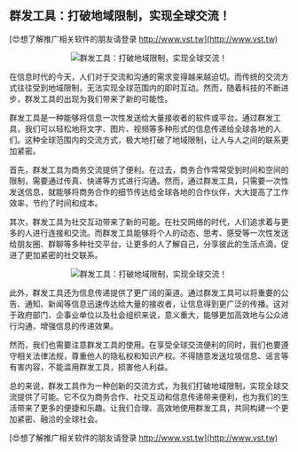## **群发工具：打破地域限制，实现全球交流！**

[😍想了解推广相关软件的朋友请登录 http://www.vst.tw](http://www.vst.tw)

 <center><img src="https://vst.tw/MP4/tuiguang/png/2.png" alt="群发工具：打破地域限制，实现全球交流！"></center>

在信息时代的今天，人们对于交流和沟通的需求变得越来越迫切。而传统的交流方式往往受到地域限制，无法实现全球范围内的即时互动。然而，随着科技的不断进步，群发工具的出现为我们带来了新的可能性。

群发工具是一种能够将信息一次性发送给大量接收者的软件或平台。通过群发工具，我们可以轻松地将文字、图片、视频等多种形式的信息传递给全球各地的人们。这种全球范围内的交流方式，极大地打破了地域限制，让人与人之间的联系更加紧密。

首先，群发工具为商务交流提供了便利。在过去，商务合作常常受到时间和空间的限制，需要通过传真、快递等方式进行沟通。然而，通过群发工具，只需要一次性发送信息，就能够将商务合作的细节传达给全球各地的合作伙伴，大大提高了工作效率，节约了时间和成本。

其次，群发工具为社交互动带来了新的可能。在社交网络的时代，人们追求着与更多的人进行连接和交流。而群发工具能够将个人的动态、思考、感受等一次性发送给朋友圈、群聊等多种社交平台，让更多的人了解自己，分享彼此的生活点滴，促进了更加紧密的社交联系。

 <center><img src="https://vst.tw/MP4/tuiguang/png/8.png" alt="群发工具：打破地域限制，实现全球交流！"></center>

此外，群发工具还为信息传递提供了更广阔的渠道。通过群发工具可以将重要的公告、通知、新闻等信息迅速传达给大量的接收者，让信息得到更广泛的传播。这对于政府部门、企事业单位以及社会组织来说，意义重大，能够更加高效地与公众进行沟通，增强信息的传递效果。

然而，我们也需要注意群发工具的使用。在享受全球交流便利的同时，我们也要遵守相关法律法规，尊重他人的隐私权和知识产权。不得随意发送垃圾信息、谣言等有害内容，不能滥用群发工具，损害他人利益。

总的来说，群发工具作为一种创新的交流方式，为我们打破地域限制，实现全球交流提供了可能。它不仅为商务合作、社交互动和信息传递带来便利，也为我们的生活带来了更多的便捷和乐趣。让我们合理、高效地使用群发工具，共同构建一个更加紧密、融洽的全球社会。

[😍想了解推广相关软件的朋友请登录 http://www.vst.tw](http://www.vst.tw)



